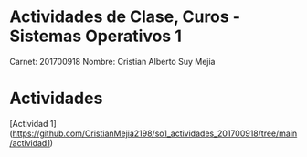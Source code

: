 # Actividades de Clase, Curos - Sistemas Operativos 1
Carnet: 201700918
Nombre: Cristian Alberto Suy Mejia

# Actividades
[Actividad 1] (https://github.com/CristianMejia2198/so1_actividades_201700918/tree/main/actividad1)
